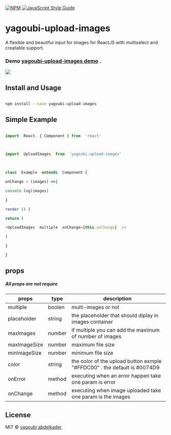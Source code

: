   

>

  

[![NPM](https://img.shields.io/npm/v/yagoubi-upload-images.svg)](https://www.npmjs.com/package/yagoubi-upload-images) [![JavaScript Style Guide](https://img.shields.io/badge/code_style-standard-brightgreen.svg)](https://standardjs.com)

# yagoubi-upload-images

  

A flexible and beautiful input for images for ReactJS with multiselect and creatable support.

### Demo [yagoubi-upload-images demo](https://eager-panini-76e38e.netlify.com/) .

  ![](https://yagoubigithub.github.io/images/images/yagoubi-upload-images-gif.gif)

## Install and Usage

  

```bash

npm install --save yagoubi-upload-images

```

  

## Simple Example

  

```js

import  React, { Component } from  'react'

  

import  UploadImages  from  'yagoubi-upload-images'

  

class  Example  extends  Component {

onChange = (images) =>{

console.log(images)

}

render () {

return (

<UploadImages  multiple  onChange={this.onChange}  />

)

}

}

```

  

## props

  

##### All props are not require

  
  

| props | type | description |
|---|---|---|
| multiple | boolen | multi-images or not |
| placeholder | string | the placeholder that should diplay in images container |
| maxImages | number | if multiple you can add the maximum of number of images |
|maxImageSize | number | maximum file size |
| minImageSize | number | minimum file size |
| color | string | the color of the upload button exmple "#FFDC00" . the default is #0074D9 |
| onError | method | executing when an error happen take one param is error|
| onChange | method | executing when image uploaded take one param is the images |
  
  
  

## License

  

MIT © [yagoubi abdelkader](https://github.com/yagoubigithub)